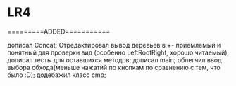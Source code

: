 # LR4

=========ADDED===========

дописал Concat;
Отредактировал вывод деревьев в +- приемлемый и понятный для проверки вид (особенно LeftRootRight, хорошо читаемый);
дописал тесты для оставшихся методов;
дописал main;
облегчил ввод выбора обхода(меньше нажатий по кнопкам по сравнению с тем, что было :D);
додебажил класс cmp;
